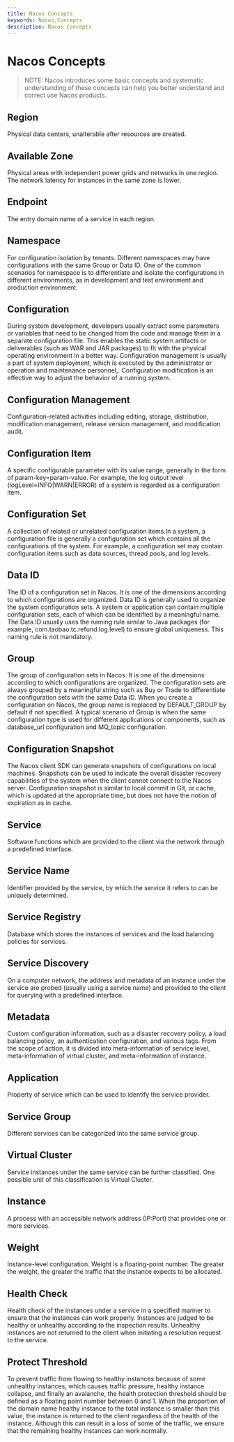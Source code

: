 ```yaml
---
title: Nacos Concepts
keywords: Nacos,Concepts
description: Nacos Concepts
---
```


# Nacos Concepts

> NOTE: Nacos introduces some basic concepts and systematic understanding of these concepts can help you better understand and correct use Nacos products.

## Region
Physical data centers, unalterable after resources are created.

## Available Zone
Physical areas with independent power grids and networks in one region. The network latency for instances in the same zone is lower.

## Endpoint
The entry domain name of a service in each region.

## Namespace
For configuration isolation by tenants. Different namespaces may have configurations with the same Group or Data ID. One of the common scenarios for namespace is to differentiate and isolate the configurations in different environments, as in development and test environment and production environment.

## Configuration
During system development, developers usually extract some parameters or variables that need to be changed from the code and manage them in a separate configuration file. This enables the static system artifacts or deliverables (such as WAR and JAR packages) to fit with the physical operating environment in a better way. Configuration management is usually a part of system deployment, which is <span data-type="color" style="color:rgb(38, 38, 38)"><span data-type="background" style="background-color:rgb(255, 255, 255)">executed</span></span> by the administrator or operation and maintenance personnel,. Configuration modification is an effective way to adjust the behavior of a running system.

## Configuration Management
Configuration-related activities including editing, storage, distribution, modification management, release version management, and modification audit.

## Configuration Item
A specific configurable parameter with its value range, generally in the form of param-key=param-value. For example, the log output level (logLevel=INFO|WARN|ERROR) of a system is regarded as a configuration item.

## Configuration Set
A collection of related or unrelated configuration items.In a system, a configuration file is generally a configuration set which contains all the configurations of the system. For example, a configuration set may contain configuration items such as data sources, thread pools, and log levels.

## Data ID
The ID of a configuration set in Nacos. It is one of the dimensions according to which configurations are organized. Data ID is generally used to organize the system configuration sets. A system or application can contain multiple configuration sets, each of which can be identified by a meaningful name. The Data ID usually uses the naming rule similar to Java packages (for example, com.taobao.tc.refund.log.level) to ensure global uniqueness. This naming rule is not mandatory.

## Group
The group of configuration sets in Nacos. It is one of the dimensions according to which configurations are organized. The configuration sets are always grouped by a meaningful string such as Buy or Trade to differentiate the configuration sets with the same Data ID. When you create a configuration on Nacos, the group name is replaced by DEFAULT\_GROUP by default if not specified. A typical scenario of Group is when the same configuration type is used for different applications or components, such as database\_url configuration and MQ\_topic configuration.

## Configuration Snapshot
The Nacos client SDK can generate snapshots of configurations on local machines. Snapshots can be used to indicate the overall disaster recovery capabilities of the system when the client cannot connect to the Nacos server. Configuration snapshot is similar to local commit in Git, or cache, which is updated at the appropriate time, but does not have the notion of expiration as in cache.

## Service
Software functions which are provided to the client via the network through a predefined interface.

## Service Name
Identifier provided by the service, by which the service it refers to can be uniquely determined.

## Service Registry
Database which stores the instances of services and the load balancing policies for services.

## Service Discovery
On a computer network, the address and metadata of an instance under the service are probed (usually using a service name) and provided to the client for querying with a predefined interface.

## Metadata
Custom configuration information, such as a disaster recovery policy, a load balancing policy, an authentication configuration, and various tags. From the scope of action, it is divided into meta-information of service level, meta-information of virtual cluster, and meta-information of instance.

## Application
Property of service which can be used to identify the service provider.

## Service Group
Different services can be categorized into the same service group.

## Virtual Cluster
Service instances under the same service can be further classified. One possible unit of this classification is Virtual Cluster.

## Instance
A process with an accessible network address (IP:Port) that provides one or more services.

## Weight
Instance-level configuration. Weight is a floating-point number. The greater the weight, the greater the traffic that the instance expects to be allocated.

## Health Check
Health check of the instances under a service in a specified manner to ensure that the instances can work properly. Instances are judged to be healthy or unhealthy according to the inspection results. Unhealthy instances are not returned to the client when initiating a resolution request to the service.

## Protect Threshold
To prevent traffic from flowing to healthy instances because of some unhealthy instances, which causes traffic pressure, healthy instance collapse, and finally an avalanche, the health protection threshold should be defined as a floating point number between 0 and 1. When the proportion of the domain name healthy instance to the total instance is smaller than this value, the instance is returned to the client regardless of the health of the instance. Although this can result in a loss of some of the traffic, we ensure that the remaining healthy instances can work normally.
